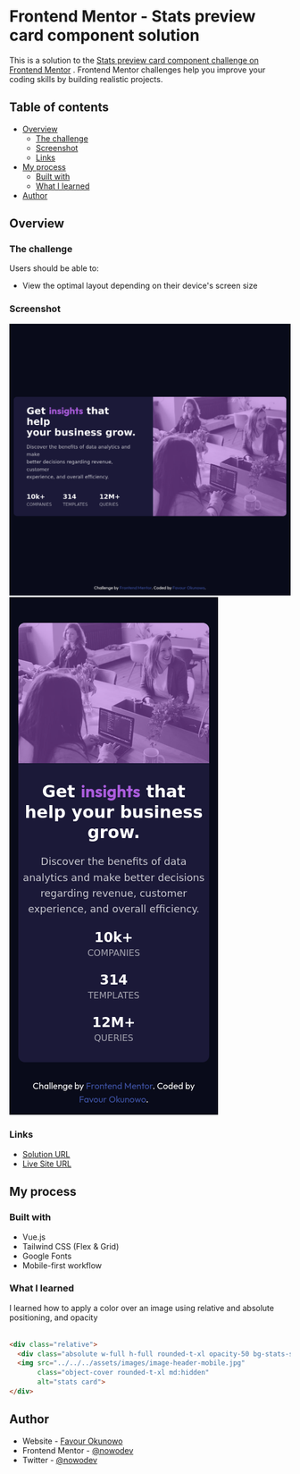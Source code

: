 # Frontend Mentor - Stats preview card component solution

This is a solution to
the [Stats preview card component challenge on Frontend Mentor](https://www.frontendmentor.io/challenges/stats-preview-card-component-8JqbgoU62)
. Frontend Mentor challenges help you improve your coding skills by building realistic projects.

## Table of contents

- [Overview](#overview)
  - [The challenge](#the-challenge)
  - [Screenshot](#screenshot)
  - [Links](#links)
- [My process](#my-process)
  - [Built with](#built-with)
  - [What I learned](#what-i-learned)
- [Author](#author)

## Overview

### The challenge

Users should be able to:

- View the optimal layout depending on their device's screen size

### Screenshot

![Image](../../../assets/screenshots/stats-card.png)
![Image](../../../assets/screenshots/stats-card-1.png)

### Links

- [Solution URL](https://github.com/nowodev/pages/tree/main/src/Pages/Challenges/Stats_Preview_Card)
- [Live Site URL](https://pages-nowodev.netlify.app/challenges/stats)

## My process

### Built with

- Vue.js
- Tailwind CSS (Flex & Grid)
- Google Fonts
- Mobile-first workflow

### What I learned

I learned how to apply a color over an image using relative and absolute positioning, and opacity

```html

<div class="relative">
  <div class="absolute w-full h-full rounded-t-xl opacity-50 bg-stats-soft-violet md:rounded-tl-none md:rounded-r-xl" />
  <img src="../../../assets/images/image-header-mobile.jpg"
       class="object-cover rounded-t-xl md:hidden"
       alt="stats card">
</div>
```

## Author

- Website - [Favour Okunowo](https://www.nowodev.netlify.app)
- Frontend Mentor - [@nowodev](https://www.frontendmentor.io/profile/nowodev)
- Twitter - [@nowodev](https://www.twitter.com/yourusername)
